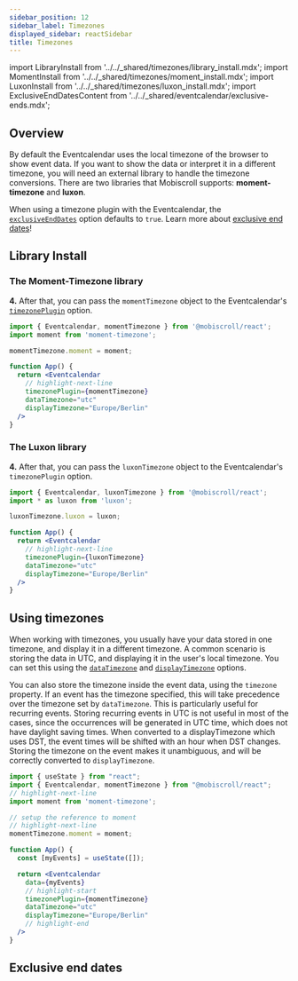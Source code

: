 ```yaml
---
sidebar_position: 12
sidebar_label: Timezones
displayed_sidebar: reactSidebar
title: Timezones
---
```


import LibraryInstall from '../../_shared/timezones/library_install.mdx';
import MomentInstall from '../../_shared/timezones/moment_install.mdx';
import LuxonInstall from '../../_shared/timezones/luxon_install.mdx';
import ExclusiveEndDatesContent from '../../_shared/eventcalendar/exclusive-ends.mdx';

## Overview

By default the Eventcalendar uses the local timezone of the browser to show event data. If you want to show the data or interpret it in a different timezone, you will need an external library to handle the timezone conversions. There are two libraries that Mobiscroll supports: **moment-timezone** and **luxon**.

When using a timezone plugin with the Eventcalendar, the [`exclusiveEndDates`](api#opt-exclusiveEndDates) option defaults to `true`. Learn more about [exclusive end dates](#exclusive-end-dates)!

## Library Install

<LibraryInstall />

### The Moment-Timezone library

<MomentInstall framework="react" />

**4.** After that, you can pass the `momentTimezone` object to the Eventcalendar's [`timezonePlugin`](./api#opt-timezonePlugin) option.

```jsx
import { Eventcalendar, momentTimezone } from '@mobiscroll/react';
import moment from 'moment-timezone';

momentTimezone.moment = moment;

function App() {
  return <Eventcalendar
    // highlight-next-line
    timezonePlugin={momentTimezone}
    dataTimezone="utc"
    displayTimezone="Europe/Berlin"
  />
}
```

### The Luxon library

<LuxonInstall framework="react" />

**4.** After that, you can pass the `luxonTimezone` object to the Eventcalendar's `timezonePlugin` option.

```jsx
import { Eventcalendar, luxonTimezone } from '@mobiscroll/react';
import * as luxon from 'luxon';

luxonTimezone.luxon = luxon;

function App() {
  return <Eventcalendar
    // highlight-next-line
    timezonePlugin={luxonTimezone}
    dataTimezone="utc"
    displayTimezone="Europe/Berlin"
  />
}
```


## Using timezones

When working with timezones, you usually have your data stored in one timezone, and display it in a different timezone. A common scenario is storing the data in UTC, and displaying it in the user's local timezone. You can set this using the [`dataTimezone`](api#opt-dataTimezone) and [`displayTimezone`](api#opt-displayTimezone) options.

You can also store the timezone inside the event data, using the `timezone` property. If an event has the timezone specified, this will take precedence over the timezone set by `dataTimezone`. This is particularly useful for recurring events. Storing recurring events in UTC is not useful in most of the cases, since the occurrences will be generated in UTC time, which does not have daylight saving times. When converted to a displayTimezone which uses DST, the event times will be shifted with an hour when DST changes. Storing the timezone on the event makes it unambiguous, and will be correctly converted to `displayTimezone`.

```jsx title="Example"
import { useState } from "react";
import { Eventcalendar, momentTimezone } from "@mobiscroll/react";
// highlight-next-line
import moment from 'moment-timezone';

// setup the reference to moment
// highlight-next-line
momentTimezone.moment = moment;

function App() {
  const [myEvents] = useState([]);

  return <Eventcalendar
    data={myEvents}
    // highlight-start
    timezonePlugin={momentTimezone}
    dataTimezone="utc"
    displayTimezone="Europe/Berlin"
    // highlight-end
  />
}
```

## Exclusive end dates

<ExclusiveEndDatesContent />